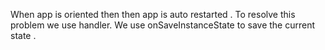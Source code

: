 When app is oriented then  then app is auto restarted . To resolve this problem we use handler. We use onSaveInstanceState to save the current state . 
